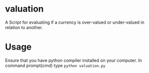 # valuation
A Script for evaluating if a currency is over-valued or under-valued in relation to another.
# Usage
Ensure that you have python compiler installed on your computer. In command prompt(cmd) type 
```python valuation.py```
